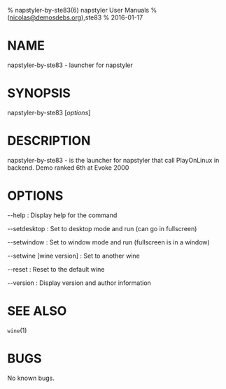 % napstyler-by-ste83(6) napstyler User Manuals
%  (nicolas@demosdebs.org),ste83
% 2016-01-17

# NAME
napstyler-by-ste83 - launcher for napstyler

# SYNOPSIS
napstyler-by-ste83 [*options*]

# DESCRIPTION
napstyler-by-ste83 - is the launcher for napstyler that call PlayOnLinux in backend.
Demo ranked 6th at Evoke 2000

# OPTIONS
\--help
:   Display help for the command

\--setdesktop
:   Set to desktop mode and run (can go in fullscreen)

\--setwindow
:   Set to window mode and run (fullscreen is in a window)

\--setwine [wine version]
:   Set to another wine

\--reset
:   Reset to the default wine

\--version
:   Display version and author information

# SEE ALSO
`wine`(1)

# BUGS
No known bugs.
